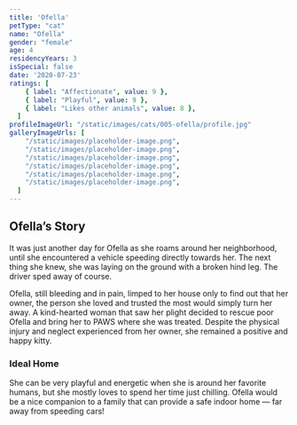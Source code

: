 ```yaml
---
title: 'Ofella'
petType: "cat"
name: "Ofella"
gender: "female"
age: 4
residencyYears: 3
isSpecial: false
date: '2020-07-23'
ratings: [
    { label: "Affectionate", value: 9 },
    { label: "Playful", value: 9 },
    { label: "Likes other animals", value: 8 },
  ]
profileImageUrl: "/static/images/cats/005-ofella/profile.jpg"
galleryImageUrls: [
    "/static/images/placeholder-image.png",
    "/static/images/placeholder-image.png",
    "/static/images/placeholder-image.png",
    "/static/images/placeholder-image.png",
    "/static/images/placeholder-image.png",
    "/static/images/placeholder-image.png",
  ]
---
```


## Ofella’s Story

It was just another day for Ofella as she roams around her neighborhood, until she encountered a vehicle speeding directly towards her. The next thing she knew, she was laying on the ground with a broken hind leg. The driver sped away of course.

Ofella, still bleeding and in pain, limped to her house only to find out that her owner, the person she loved and trusted the most would simply turn her away. A kind-hearted woman that saw her plight decided to rescue poor Ofella and bring her to PAWS where she was treated. Despite the physical injury and neglect experienced from her owner, she remained a positive and happy kitty.

### Ideal Home

She can be very playful and energetic when she is around her favorite humans, but she mostly loves to spend her time just chilling. Ofella would be a nice companion to a family that can provide a safe indoor home — far away from speeding cars!